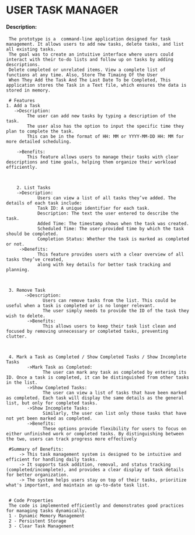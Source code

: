 #    USER TASK MANAGER
#### Description:
     The prototype is a  command-line application designed for task management. It allows users to add new tasks, delete tasks, and list all existing tasks.
     The goal was to create an intuitive interface where users could interact with their to-do lists and follow up on tasks by adding descriptions.
     Delete completed or unrelated items. View a complete list of functions at any time. Also, Store The Timaing Of the User
     When They Add the Task And The Last Date To be Completed, This application stores the Task in a Text file, which ensures the data is stored in memory.

     # Features
    1. Add a Task
       ->Description:
            The user can add new tasks by typing a description of the task.
            The user also has the option to input the specific time they plan to complete the task.
            This can be in the format of HH: MM or YYYY-MM-DD HH: MM for more detailed scheduling.

        ->Benefits:
            This feature allows users to manage their tasks with clear descriptions and time goals, helping them organize their workload efficiently.



        2. List Tasks
        ->Description:
                Users can view a list of all tasks they’ve added. The details of each task include:
                Task ID: A unique identifier for each task.
                Description: The text the user entered to describe the task.
                Added Time: The timestamp shows when the task was created.
                Scheduled Time: The user-provided time by which the task should be completed.
                Completion Status: Whether the task is marked as completed or not.
         ->Benefits:
                This feature provides users with a clear overview of all tasks they’ve created,
                along with key details for better task tracking and planning.



     3. Remove Task
           ->Description:
                  Users can remove tasks from the list. This could be useful when a task is completed or is no longer relevant.
                  The user simply needs to provide the ID of the task they wish to delete.
            ->Benefits:
                  This allows users to keep their task list clean and focused by removing unnecessary or completed tasks, preventing clutter.



     4. Mark a Task as Completed / Show Completed Tasks / Show Incomplete Tasks
            ->Mark Task as Completed:
                  The user can mark any task as completed by entering its ID. Once a task is completed, it can be distinguished from other tasks in the list.
            ->Show Completed Tasks:
                  The user can view a list of tasks that have been marked as completed. Each task will display the same details as the general list, but only for completed tasks.
            ->Show Incomplete Tasks:
                  Similarly, the user can list only those tasks that have not yet been marked as completed.
            ->Benefits:
                  These options provide flexibility for users to focus on either unfinished work or completed tasks. By distinguishing between the two, users can track progress more effectively

     #Summary of Benefits:
         -> This task management system is designed to be intuitive and efficient for handling daily tasks.
         -> It supports task addition, removal, and status tracking (completed/incomplete), and provides a clear display of task details for better organization.
         -> The system helps users stay on top of their tasks, prioritize what's important, and maintain an up-to-date task list.


     # Code Properties
     The code is implemented efficiently and demonstrates good practices for managing tasks dynamically.
     1 - Dynamic Memory Management
     2 - Persistent Storage
     3 - Clear Task Management


